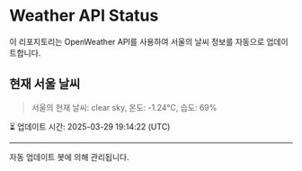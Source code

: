 
# Weather API Status

이 리포지토리는 OpenWeather API를 사용하여 서울의 날씨 정보를 자동으로 업데이트합니다.

## 현재 서울 날씨
> 서울의 현재 날씨: clear sky, 온도: -1.24°C, 습도: 69%

⏳ 업데이트 시간: 2025-03-29 19:14:22 (UTC)

---
자동 업데이트 봇에 의해 관리됩니다.
